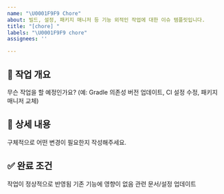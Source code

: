 ```yaml
---
name: "\U0001F9F9 Chore"
about: 빌드, 설정, 패키지 매니저 등 기능 외적인 작업에 대한 이슈 템플릿입니다.
title: "[chore] "
labels: "\U0001F9F9 chore"
assignees: ''

---
```


## 🧹 작업 개요
무슨 작업을 할 예정인가요?
(예: Gradle 의존성 버전 업데이트, CI 설정 수정, 패키지 매니저 교체)

## 📝 상세 내용
구체적으로 어떤 변경이 필요한지 작성해주세요.

## ✅ 완료 조건
작업이 정상적으로 반영됨
기존 기능에 영향이 없음
 관련 문서/설정 업데이트
